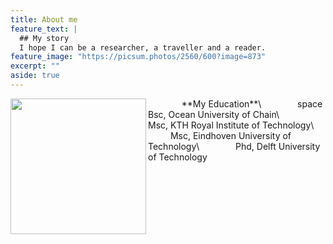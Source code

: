 ```yaml
---
title: About me
feature_text: |
  ## My story
  I hope I can be a researcher, a traveller and a reader.
feature_image: "https://picsum.photos/2560/600?image=873"
excerpt: ""
aside: true
---
```


<img src="https://media-exp1.licdn.com/dms/image/D4D03AQE7uX2AJwOgWw/profile-displayphoto-shrink_800_800/0/1643229835687?e=1675900800&v=beta&t=c_GLHH0bS1t09uGHaIF1Gcr-HAGQvMA04DijBqRHdKE" width="217" align="left"/> 
&emsp; &emsp; &emsp; **My Education**\
&emsp; &emsp; &emsp; space Bsc, Ocean University of Chain\
&emsp; &emsp; &emsp;  Msc, KTH Royal Institute of Technology\
&emsp; &emsp; &emsp;  Msc, Eindhoven University of Technology\
&emsp; &emsp; &emsp;  Phd, Delft University of Technology

